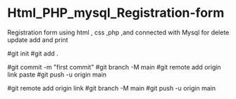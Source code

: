 # Html_PHP_mysql_Registration-form
Registration form using html , css ,php ,and connected with Mysql for delete update add and print



#git init
#git add .

#git commit -m "first commit"
#git branch -M main 
#git remote add origin link paste
#git push -u origin main

#git remote add origin  link
#git branch -M main 
#git push -u origin main

